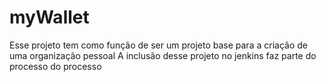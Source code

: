 # myWallet
Esse projeto tem como função de ser um projeto base para a criação de uma organização pessoal
A inclusão desse projeto no jenkins faz parte do processo do processo
